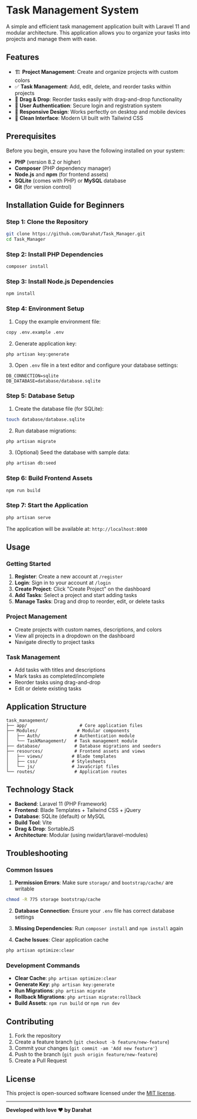 # Task Management System

A simple and efficient task management application built with Laravel 11 and modular architecture. This application allows you to organize your tasks into projects and manage them with ease.

## Features

- 🏗️ **Project Management**: Create and organize projects with custom colors
- ✅ **Task Management**: Add, edit, delete, and reorder tasks within projects
- 🎨 **Drag & Drop**: Reorder tasks easily with drag-and-drop functionality
- 🔐 **User Authentication**: Secure login and registration system
- 📱 **Responsive Design**: Works perfectly on desktop and mobile devices
- 🎯 **Clean Interface**: Modern UI built with Tailwind CSS

## Prerequisites

Before you begin, ensure you have the following installed on your system:

- **PHP** (version 8.2 or higher)
- **Composer** (PHP dependency manager)
- **Node.js** and **npm** (for frontend assets)
- **SQLite** (comes with PHP) or **MySQL** database
- **Git** (for version control)

## Installation Guide for Beginners

### Step 1: Clone the Repository

```bash
git clone https://github.com/Darahat/Task_Manager.git
cd Task_Manager
```

### Step 2: Install PHP Dependencies

```bash
composer install
```

### Step 3: Install Node.js Dependencies

```bash
npm install
```

### Step 4: Environment Setup

1. Copy the example environment file:
```bash
copy .env.example .env
```

2. Generate application key:
```bash
php artisan key:generate
```

3. Open `.env` file in a text editor and configure your database settings:
```env
DB_CONNECTION=sqlite
DB_DATABASE=database/database.sqlite
```

### Step 5: Database Setup

1. Create the database file (for SQLite):
```bash
touch database/database.sqlite
```

2. Run database migrations:
```bash
php artisan migrate
```

3. (Optional) Seed the database with sample data:
```bash
php artisan db:seed
```

### Step 6: Build Frontend Assets

```bash
npm run build
```

### Step 7: Start the Application

```bash
php artisan serve
```

The application will be available at: `http://localhost:8000`

## Usage

### Getting Started

1. **Register**: Create a new account at `/register`
2. **Login**: Sign in to your account at `/login`
3. **Create Project**: Click "Create Project" on the dashboard
4. **Add Tasks**: Select a project and start adding tasks
5. **Manage Tasks**: Drag and drop to reorder, edit, or delete tasks

### Project Management

- Create projects with custom names, descriptions, and colors
- View all projects in a dropdown on the dashboard
- Navigate directly to project tasks

### Task Management

- Add tasks with titles and descriptions
- Mark tasks as completed/incomplete
- Reorder tasks using drag-and-drop
- Edit or delete existing tasks

## Application Structure

```
task_management/
├── app/                    # Core application files
├── Modules/               # Modular components
│   ├── Auth/             # Authentication module
│   └── TaskManagement/   # Task management module
├── database/             # Database migrations and seeders
├── resources/            # Frontend assets and views
│   ├── views/           # Blade templates
│   ├── css/             # Stylesheets
│   └── js/              # JavaScript files
└── routes/               # Application routes
```

## Technology Stack

- **Backend**: Laravel 11 (PHP Framework)
- **Frontend**: Blade Templates + Tailwind CSS + jQuery
- **Database**: SQLite (default) or MySQL
- **Build Tool**: Vite
- **Drag & Drop**: SortableJS
- **Architecture**: Modular (using nwidart/laravel-modules)

## Troubleshooting

### Common Issues

1. **Permission Errors**: Make sure `storage/` and `bootstrap/cache/` are writable
```bash
chmod -R 775 storage bootstrap/cache
```

2. **Database Connection**: Ensure your `.env` file has correct database settings

3. **Missing Dependencies**: Run `composer install` and `npm install` again

4. **Cache Issues**: Clear application cache
```bash
php artisan optimize:clear
```

### Development Commands

- **Clear Cache**: `php artisan optimize:clear`
- **Generate Key**: `php artisan key:generate`
- **Run Migrations**: `php artisan migrate`
- **Rollback Migrations**: `php artisan migrate:rollback`
- **Build Assets**: `npm run build` or `npm run dev`

## Contributing

1. Fork the repository
2. Create a feature branch (`git checkout -b feature/new-feature`)
3. Commit your changes (`git commit -am 'Add new feature'`)
4. Push to the branch (`git push origin feature/new-feature`)
5. Create a Pull Request

## License

This project is open-sourced software licensed under the [MIT license](https://opensource.org/licenses/MIT).

---

**Developed with love ❤️ by Darahat**

